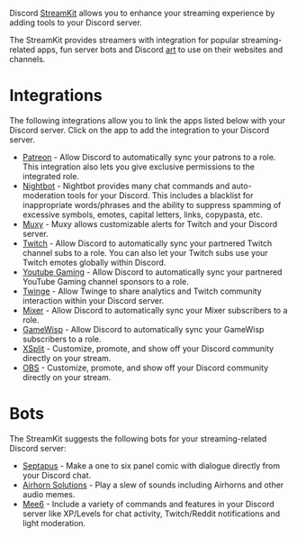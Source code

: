 <!-- TITLE: Discord StreamKit -->

Discord [StreamKit](https://discordapp.com/streamkit) allows you to enhance your streaming experience by adding tools to your Discord server. 

The StreamKit provides streamers with integration for popular streaming-related apps, fun server bots and Discord [art](https://cdn.discordapp.com/streamkit.zip) to use on their websites and channels.
# Integrations
The following integrations allow you to link the apps listed below with your Discord server. Click on the app to add the integration to your Discord server.

* [Patreon](https://patreon.zendesk.com/hc/en-us/articles/213552323-How-do-I-set-up-Discord-rewards-?utm_medium=partnerships&utm_source=zendesk&utm_campaign=discord0913) - Allow Discord to automatically sync your patrons to a role. This integration also lets you give exclusive permissions to the integrated role.
* [Nightbot](https://beta.nightbot.tv/integrations) - Nightbot provides many chat commands and auto-moderation tools for your Discord. This includes a blacklist for inappropriate words/phrases and the ability to suppress spamming of excessive symbols, emotes, capital letters, links, copypasta, etc. 
* [Muxy](http://u.muxy.io/dashboard/connections) - Muxy allows customizable alerts for Twitch and your Discord server.
* [Twitch](https://support.discordapp.com/hc/en-us/articles/212112068-Twitch-Integration-FAQ) - Allow Discord to automatically sync your partnered Twitch channel subs to a role. You can also let your Twitch subs use your Twitch emotes globally within Discord. 
* [Youtube Gaming](https://support.discordapp.com/hc/en-us/articles/215162978-Youtube-Gaming-Integration-FAQ) - Allow Discord to automatically sync your partnered YouTube Gaming channel sponsors to a role. 
* [Twinge](http://www.twinge.tv/sys/discord) - Allow Twinge to share analytics and Twitch community interaction within your Discord server. 
* [Mixer](https://watchbeam.zendesk.com/hc/en-us/articles/211272063-Discord-Chat) - Allow Discord to automatically sync your Mixer subscribers to a role. 
* [GameWisp](https://gamewisp.zendesk.com/hc/en-us/articles/222644768) - Allow Discord to automatically sync your GameWisp subscribers to a role.
* [XSplit](https://streamkit.discordapp.com/overlay) - Customize, promote, and show off your Discord community directly on your stream. 
* [OBS](https://streamkit.discordapp.com/overlay) - Customize, promote, and show off your Discord community directly on your stream.

# Bots
The StreamKit suggests the following bots for your streaming-related Discord server:
* [Septapus](http://septapus.com/) - Make a one to six panel comic with dialogue directly from your Discord chat.
* [Airhorn Solutions](https://airhorn.solutions/) - Play a slew of sounds including Airhorns and other audio memes.
* [Mee6](http://mee6.xyz/) - Include a variety of commands and features in your Discord server like XP/Levels for chat activity, Twitch/Reddit notifications and light moderation.